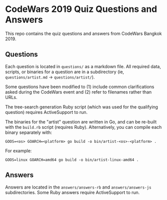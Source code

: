 CodeWars 2019 Quiz Questions and Answers
========================================

This repo contains the quiz questions and answers from CodeWars Bangkok 2019.

Questions
---------

Each question is located in `questions/` as a markdown file. All required
data, scripts, or binaries for a question are in a subdirectory
(ie, `questions/artist.md` -> `questions/artist/`).

Some questions have been modified to (1) include common clarifications asked
during the CodeWars event and (2) refer to filenames rather than URLs.

The tree-search generation Ruby script (which was used for the qualifying
question) requires ActiveSupport to run.

The binaries for the "artist" question are written in Go, and can be
re-built with the `build.rb` script (requires Ruby). Alternatively, you
can compile each binary separately with:

`GOOS=<os> GOARCH=<platform> go build -o bin/artist-<os>-<platform> .`

For example:

`GOOS=linux GOARCH=amd64 go build -o bin/artist-linux-amd64 .`


Answers
-------

Answers are located in the `answers/answers-rb` and `answers/answers-js`
subdirectories. Some Ruby answers require ActiveSupport to run.



